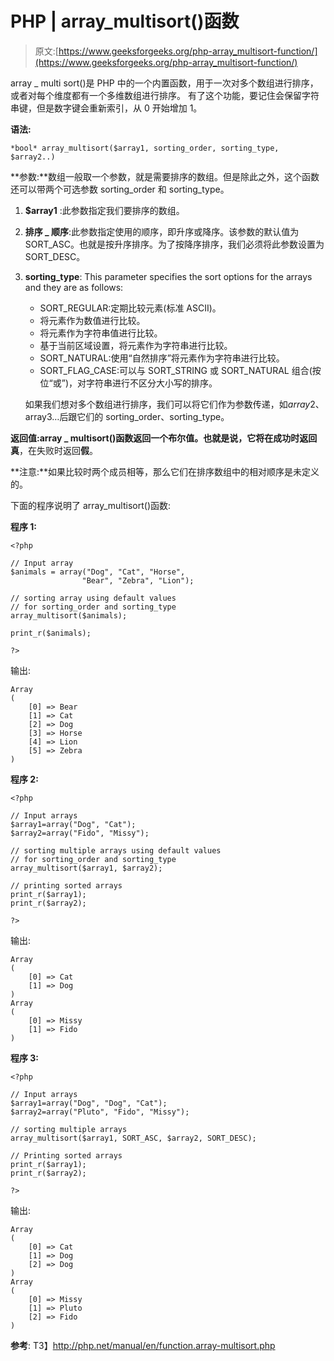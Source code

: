 # PHP | array_multisort()函数

> 原文:[https://www.geeksforgeeks.org/php-array_multisort-function/](https://www.geeksforgeeks.org/php-array_multisort-function/)

array _ multi sort()是 PHP 中的一个内置函数，用于一次对多个数组进行排序，或者对每个维度都有一个多维数组进行排序。
有了这个功能，要记住会保留字符串键，但是数字键会重新索引，从 0 开始增加 1。

**语法:**

```
*bool* array_multisort($array1, sorting_order, sorting_type, $array2..)
```

**参数:**数组一般取一个参数，就是需要排序的数组。但是除此之外，这个函数还可以带两个可选参数 sorting_order 和 sorting_type。

1.  **$array1** :此参数指定我们要排序的数组。
2.  **排序 _ 顺序**:此参数指定使用的顺序，即升序或降序。该参数的默认值为 SORT_ASC。也就是按升序排序。为了按降序排序，我们必须将此参数设置为 SORT_DESC。
3.  **sorting_type**: This parameter specifies the sort options for the arrays and they are as follows:
    *   SORT_REGULAR:定期比较元素(标准 ASCII)。
    *   将元素作为数值进行比较。
    *   将元素作为字符串值进行比较。
    *   基于当前区域设置，将元素作为字符串进行比较。
    *   SORT_NATURAL:使用“自然排序”将元素作为字符串进行比较。
    *   SORT_FLAG_CASE:可以与 SORT_STRING 或 SORT_NATURAL 组合(按位“或”)，对字符串进行不区分大小写的排序。

    如果我们想对多个数组进行排序，我们可以将它们作为参数传递，如$array2、$array3…后跟它们的 sorting_order、sorting_type。

**返回值:**array _ multisort()函数返回一个布尔值。也就是说，它将在成功时返回**真**，在失败时返回**假**。

**注意:**如果比较时两个成员相等，那么它们在排序数组中的相对顺序是未定义的。

下面的程序说明了 array_multisort()函数:

**程序 1:**

```
<?php

// Input array
$animals = array("Dog", "Cat", "Horse", 
                "Bear", "Zebra", "Lion");

// sorting array using default values
// for sorting_order and sorting_type    
array_multisort($animals);

print_r($animals);

?>
```

输出:

```
Array
(
    [0] => Bear
    [1] => Cat
    [2] => Dog
    [3] => Horse
    [4] => Lion
    [5] => Zebra
)

```

**程序 2:**

```
<?php

// Input arrays
$array1=array("Dog", "Cat");
$array2=array("Fido", "Missy");

// sorting multiple arrays using default values
// for sorting_order and sorting_type         
array_multisort($array1, $array2);

// printing sorted arrays         
print_r($array1);
print_r($array2);

?> 
```

输出:

```
Array
(
    [0] => Cat
    [1] => Dog
)
Array
(
    [0] => Missy
    [1] => Fido
)

```

**程序 3:**

```
<?php

// Input arrays
$array1=array("Dog", "Dog", "Cat");
$array2=array("Pluto", "Fido", "Missy");

// sorting multiple arrays       
array_multisort($array1, SORT_ASC, $array2, SORT_DESC);

// Printing sorted arrays       
print_r($array1);
print_r($array2);

?> 
```

输出:

```
Array
(
    [0] => Cat
    [1] => Dog
    [2] => Dog
)
Array
(
    [0] => Missy
    [1] => Pluto
    [2] => Fido
)

```

**参考**:
T3】http://php.net/manual/en/function.array-multisort.php